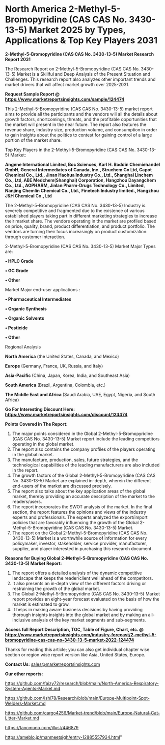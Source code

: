 # North America 2-Methyl-5-Bromopyridine (CAS CAS No. 3430-13-5) Market 2025 by Types, Applications & Top Key Players 2031

<strong>2-Methyl-5-Bromopyridine (CAS CAS No. 3430-13-5) Market Research Report 2031</strong>

The Research Report on 2-Methyl-5-Bromopyridine (CAS CAS No. 3430-13-5) Market is a Skillful and Deep Analysis of the Present Situation and Challenges. This research report also analyzes other important trends and market drivers that will affect market growth over 2025-2031.

<strong>Request Sample Report @ <a href=https://www.marketreportsinsights.com/sample/124474>https://www.marketreportsinsights.com/sample/124474</a></strong>

This 2-Methyl-5-Bromopyridine (CAS CAS No. 3430-13-5) market report aims to provide all the participants and the vendors will all the details about growth factors, shortcomings, threats, and the profitable opportunities that the market will present in the near future. The report also features the revenue share, industry size, production volume, and consumption in order to gain insights about the politics to contest for gaining control of a large portion of the market share.

Top Key Players in the 2-Methyl-5-Bromopyridine (CAS CAS No. 3430-13-5) Market:

<strong>Angene International Limited, Boc Sciences, Karl H. Boddin Chemiehandel GmbH, General Intermediates of Canada, Inc., Struchem Co Ltd, Capot Chemical Co., Ltd., Jinan Haohua Industry Co., Ltd., Shanghai Linchem Co., Ltd, ABE Medchem(Shanghai) Corporation, Hangzhou Dayangchem Co., Ltd., AOPHARM, Jinlan Pharm-Drugs Technology Co., Limited, Nanjing Chemlin Chemical Co., Ltd., Finetech Industry limited., Hangzhou J&H Chemical Co., Ltd</strong>

The 2-Methyl-5-Bromopyridine (CAS CAS No. 3430-13-5) Industry is severely competitive and fragmented due to the existence of various established players taking part in different marketing strategies to increase their market share. The vendors operating in the market are profiled based on price, quality, brand, product differentiation, and product portfolio. The vendors are turning their focus increasingly on product customization through customer interaction.

2-Methyl-5-Bromopyridine (CAS CAS No. 3430-13-5) Market Major Types are:

<strong>• HPLC Grade

• GC Grade

• Other</strong>

Market Major end-user applications :

<strong>• Pharmaceutical Intermediates

• Organic Synthesis

• Organic Solvents

• Pesticide

• Other</strong>

Regional Analysis

</u><strong><b>North America</b></strong> (the United States, Canada, and Mexico)

<strong><b>Europe </b></strong>(Germany, France, UK, Russia, and Italy)

<strong><b>Asia-Pacific</b></strong> (China, Japan, Korea, India, and Southeast Asia)

<strong><b>South America</b></strong> (Brazil, Argentina, Colombia, etc.)

<strong><b>The Middle East and Africa</b></strong> (Saudi Arabia, UAE, Egypt, Nigeria, and South Africa)

<strong>Go For Interesting Discount Here: <a href=https://www.marketreportsinsights.com/discount/124474>https://www.marketreportsinsights.com/discount/124474</a></strong>

<strong>Points Covered in The Report:</strong>
<ol>
  <li>The major points considered in the Global 2-Methyl-5-Bromopyridine (CAS CAS No. 3430-13-5) Market report include the leading competitors operating in the global market.</li>
  <li>The report also contains the company profiles of the players operating in the global market.</li>
  <li>The manufacture, production, sales, future strategies, and the technological capabilities of the leading manufacturers are also included in the report.</li>
  <li>The growth factors of the Global 2-Methyl-5-Bromopyridine (CAS CAS No. 3430-13-5) Market are explained in-depth, wherein the different end-users of the market are discussed precisely.</li>
  <li>The report also talks about the key application areas of the global market, thereby providing an accurate description of the market to the readers/users.</li>
  <li>The report incorporates the SWOT analysis of the market. In the final section, the report features the opinions and views of the industry experts and professionals. The experts analyzed the export/import policies that are favorably influencing the growth of the Global 2-Methyl-5-Bromopyridine (CAS CAS No. 3430-13-5) Market.</li>
  <li>The report on the Global 2-Methyl-5-Bromopyridine (CAS CAS No. 3430-13-5) Market is a worthwhile source of information for every policymaker, investor, stakeholder, service provider, manufacturer, supplier, and player interested in purchasing this research document.</li>
</ol>
<strong>Reasons for Buying Global 2-Methyl-5-Bromopyridine (CAS CAS No. 3430-13-5) Market Report:</strong>

<ol>
  <li>The report offers a detailed analysis of the dynamic competitive landscape that keeps the reader/client well ahead of the competitors.</li>
  <li>It also presents an in-depth view of the different factors driving or restraining the growth of the global market.</li>
  <li>The Global 2-Methyl-5-Bromopyridine (CAS CAS No. 3430-13-5) Market report provides an eight-year forecast evaluated on the basis of how the market is estimated to grow.</li>
  <li>It helps in making aware business decisions by having providing thorough insights insights into the global market and by making an all-inclusive analysis of the key market segments and sub-segments.</li>
</ol>
<strong>Access full Report Description, TOC, Table of Figure, Chart, etc. @ <a href=https://www.marketreportsinsights.com/industry-forecast/2-methyl-5-bromopyridine-cas-cas-no-3430-13-5-market-2022-124474>https://www.marketreportsinsights.com/industry-forecast/2-methyl-5-bromopyridine-cas-cas-no-3430-13-5-market-2022-124474</a></strong>


Thanks for reading this article; you can also get individual chapter wise section or region wise report version like Asia, United States, Europe.

<strong>Contact Us:</strong>
sales@marketreportsinsights.com

<strong>Our other reports:</strong>

<a href=https://github.com/faizy72/research/blob/main/North-America-Respiratory-System-Agents-Market.md>https://github.com/faizy72/research/blob/main/North-America-Respiratory-System-Agents-Market.md</a>

<a href=https://github.com/Ishi78/Research/blob/main/Europe-Multipoint-Spot-Welders-Market.md>https://github.com/Ishi78/Research/blob/main/Europe-Multipoint-Spot-Welders-Market.md</a>

<a href=https://github.com/cargo4256/Market-trend/blob/main/Europe-Natural-Cat-Litter-Market.md>https://github.com/cargo4256/Market-trend/blob/main/Europe-Natural-Cat-Litter-Market.md</a>

<a href=https://tanomuno.com/illust/446879>https://tanomuno.com/illust/446879</a>

<a href=https://ameblo.jp/manmeetsigh/entry-12885557934.html>https://ameblo.jp/manmeetsigh/entry-12885557934.html</a>"

